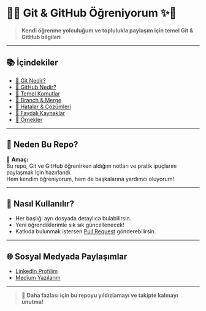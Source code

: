 # 🚀✨ Git & GitHub Öğreniyorum ✨🚀

> **Kendi öğrenme yolculuğum ve toplulukla paylaşım için temel Git & GitHub bilgileri**

---

## 📚 İçindekiler

- [🔹 Git Nedir?](./01-git-nedir.md)
- [🔹 GitHub Nedir?](./02-github-nedir.md)
- [🔹 Temel Komutlar](./03-temel-komutlar.md)
- [🔹 Branch & Merge](./04-branch-merge.md)
- [🔹 Hatalar & Çözümleri](./05-hatalar-ve-cozumler.md)
- [🔹 Faydalı Kaynaklar](./06-faydali-kaynaklar.md)
- [🔹 Örnekler](./ornekler/ornek1.md)

---

## 🤔 Neden Bu Repo?

🎯 **Amaç:**  
Bu repo, Git ve GitHub öğrenirken aldığım notları ve pratik ipuçlarını paylaşmak için hazırlandı.  
Hem kendim öğreniyorum, hem de başkalarına yardımcı oluyorum!

---

## 📢 Nasıl Kullanılır?

- Her başlığı ayrı dosyada detaylıca bulabilirsin.
- Yeni öğrendiklerimle sık sık güncellenecek!
- Katkıda bulunmak istersen [Pull Request](https://github.com/ismailumutluoglu/git-github-tutorial/pulls) gönderebilirsin.

---

## 🌐 Sosyal Medyada Paylaşımlar

- [LinkedIn Profilim](https://www.linkedin.com/in/ismail-umutluoglu-a82955262?utm_source=share&utm_campaign=share_via&utm_content=profile&utm_medium=android_app)
- [Medium Yazılarım](https://medium.com/@ismailumutluoglu10)

---

> 📌 **Daha fazlası için bu repoyu yıldızlamayı ve takipte kalmayı unutma!**
